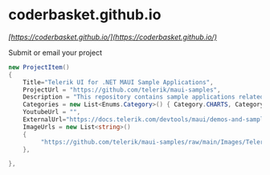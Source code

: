 # coderbasket.github.io
*[https://coderbasket.github.io/](https://coderbasket.github.io/)*

Submit or email your project
```cs
new ProjectItem()
{
    Title="Telerik UI for .NET MAUI Sample Applications",
    ProjectUrl = "https://github.com/telerik/maui-samples",
    Description = "This repository contains sample applications related to Telerik UI for .NET MAUI components.",
    Categories = new List<Enums.Category>() { Category.CHARTS, Category.LISTS, Category.TABBARS, Category.WIDGETS, Category.DASHBOARD},
    YoutubeUrl = "",
    ExternalUrl="https://docs.telerik.com/devtools/maui/demos-and-sample-apps/",
    ImageUrls = new List<string>()
    {
         "https://github.com/telerik/maui-samples/raw/main/Images/Telerik-UI-For-MAUI-CryptoTracker-Image.png",
    },

},
```
